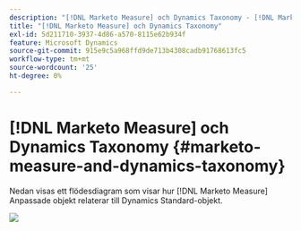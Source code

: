 ```yaml
---
description: "[!DNL Marketo Measure] och Dynamics Taxonomy - [!DNL Marketo Measure]"
title: "[!DNL Marketo Measure] och Dynamics Taxonomy"
exl-id: 5d211710-3937-4d86-a570-8115e62b934f
feature: Microsoft Dynamics
source-git-commit: 915e9c5a968ffd9de713b4308cadb91768613fc5
workflow-type: tm+mt
source-wordcount: '25'
ht-degree: 0%

---
```


# [!DNL Marketo Measure] och Dynamics Taxonomy {#marketo-measure-and-dynamics-taxonomy}

Nedan visas ett flödesdiagram som visar hur [!DNL Marketo Measure] Anpassade objekt relaterar till Dynamics Standard-objekt.<p>

![](assets/bizible-and-dynamics-taxonomy-1.png)
